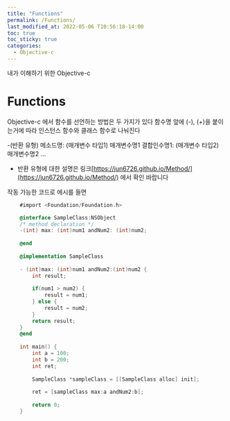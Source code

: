 ```yaml
---
title: "Functions"
permalink: /Functions/
last_modified_at: 2022-05-06 T10:56:18-14:00
toc: true
toc_sticky: true
categories:
  - Objective-c
---
```

내가 이해하기 위한 Objective-c
# Functions

Objective-c 에서 함수를 선언하는 방법은 두 가지가 있다
함수명 앞에 (-), (+)을 붙이는거에 따라 인스턴스 함수와 클래스 함수로 나눠진다

-(반환 유형) 메소드명: (매개변수 타입1) 매개변수명1   결합인수명1: (매개변수 타입2) 매개변수명2 ...
 * 반환 유형에 대한 설명은 링크[https://jun6726.github.io/Method/](https://jun6726.github.io/Method/) 에서 확인 바랍니다

작동 가능한 코드로 에시를 들면

```objective-c
    #import <Foundation/Foundation.h>

    @interface SampleClass:NSObject
    /* method declaration */
    -(int) max: (int)num1 andNum2: (int)num2;
    
    @end
    
    @implementation SampleClass
    
    - (int)max: (int)num1 andNum2:(int)num2 {
        int result;
        
        if(num1 > num2) {
            result = num1;
        } else {
            result = num2;
        }
        return result;
    }   
    @end
    
    int main() {
        int a = 100;
        int b = 200;
        int ret;
        
        SampleClass *sampleClass = [[SampleClass alloc] init];
        
        ret = [sampleClass max:a andNum2:b];
        
        return 0;
    }
```

 
